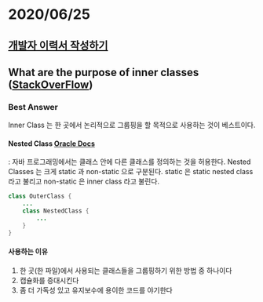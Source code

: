 # 2020/06/25

## [개발자 이력서 작성하기](https://brunch.co.kr/@hee072794/132)

## What are the purpose of inner classes ([StackOverFlow](https://stackoverflow.com/questions/11398122/what-are-the-purposes-of-inner-classes))

### Best Answer 
Inner Class 는 한 곳에서 논리적으로 그룹핑을 할 목적으로 사용하는 것이 베스트이다. 

#### Nested Class [Oracle Docs](https://docs.oracle.com/javase/tutorial/java/javaOO/nested.html)
: 자바 프로그래밍에서는 클래스 안에 다른 클래스를 정의하는 것을 허용한다.
Nested Classes 는 크게 static 과 non-static 으로 구분된다. 
static 은 static nested class 라고 불리고
non-static 은 inner class 라고 불린다. 

~~~java
class OuterClass {
    ...
    class NestedClass {
        ...
    }
}
~~~  

#### 사용하는 이유
1. 한 곳(한 파일)에서 사용되는 클래스들을 그룹핑하기 위한 방법 중 하나이다 
2. 캡슐화를 증대시킨다
3. 좀 더 가독성 있고 유지보수에 용이한 코드를 야기한다







